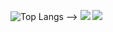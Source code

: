 ![Top Langs](https://github-readme-stats-seven-gilt.vercel.app//api/top-langs/?username=UltiRequiem&layout=compact)
-->
![](https://github.com/UltiRequiem/github-stats/blob/master/generated/overview.svg)
![](https://github.com/UltiRequiem/github-stats/blob/master/generated/languages.svg)
